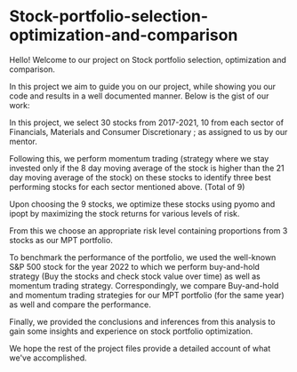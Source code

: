 # Stock-portfolio-selection-optimization-and-comparison

Hello! Welcome to our project on Stock portfolio selection, optimization and comparison.

In this project we aim to guide you on our project, while showing you our code and results in a well documented manner. Below is the gist of our work:

  In this project, we select 30 stocks from 2017-2021, 10 from each sector of Financials, Materials and Consumer Discretionary ; as assigned to us by our mentor.

  Following this, we perform momentum trading (strategy where we stay invested only if the 8 day moving average of the stock is higher than the 21 day moving average of the stock) on these stocks to identify three best performing stocks for each sector mentioned above. (Total of 9)

  Upon choosing the 9 stocks, we optimize these stocks using pyomo and ipopt by maximizing the stock returns for various levels of risk.

  From this we choose an appropriate risk level containing proportions from 3 stocks as our MPT portfolio.

  To benchmark the performance of the portfolio, we used the well-known S&P 500 stock for the year 2022 to which we perform buy-and-hold strategy (Buy the stocks and check stock value over time) as well as momentum trading strategy. Correspondingly, we compare Buy-and-hold and momentum trading strategies for our MPT portfolio (for the same year) as well and compare the performance.

  Finally, we provided the conclusions and inferences from this analysis to gain some insights and experience on stock portfolio optimization.

We hope the rest of the project files provide a detailed account of what we've accomplished.
